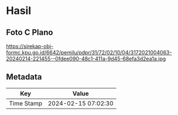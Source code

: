 # Hasil

## Foto C Plano

https://sirekap-obj-formc.kpu.go.id/6642/pemilu/pdpr/31/72/02/10/04/3172021004063-20240214-221455--0fdee090-48c1-411a-9d45-68efa3d2ea1a.jpg


## Metadata

| Key        | Value               |
| ---------- | ------------------- |
| Time Stamp | 2024-02-15 07:02:30 |




